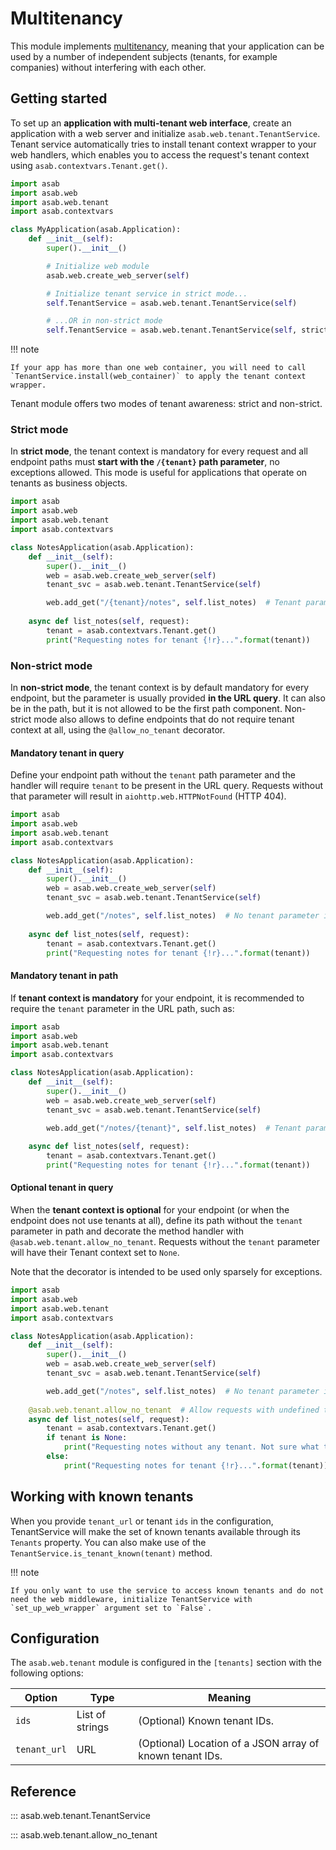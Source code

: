 # Multitenancy

This module implements [multitenancy](https://en.wikipedia.org/wiki/Multitenancy),
meaning that your application can be used by a number of independent subjects
(tenants, for example companies) without interfering with each other.


## Getting started

To set up an **application with multi-tenant web interface**, create an application with a web server and initialize `asab.web.tenant.TenantService`.
Tenant service automatically tries to install tenant context wrapper to your web handlers, which enables you to access the request's tenant context using `asab.contextvars.Tenant.get()`.

```python
import asab
import asab.web
import asab.web.tenant
import asab.contextvars

class MyApplication(asab.Application):
	def __init__(self):
		super().__init__()

		# Initialize web module
		asab.web.create_web_server(self)

		# Initialize tenant service in strict mode...
		self.TenantService = asab.web.tenant.TenantService(self)

		# ...OR in non-strict mode
		self.TenantService = asab.web.tenant.TenantService(self, strict=False)

```

!!! note

	If your app has more than one web container, you will need to call `TenantService.install(web_container)` to apply the tenant context wrapper.

Tenant module offers two modes of tenant awareness: strict and non-strict.


### Strict mode

In **strict mode**, the tenant context is mandatory for every request and all endpoint paths 
must **start with the `/{tenant}` path parameter**, no exceptions allowed.
This mode is useful for applications that operate on tenants as business objects.

```python
import asab
import asab.web
import asab.web.tenant
import asab.contextvars

class NotesApplication(asab.Application):
	def __init__(self):
		super().__init__()
		web = asab.web.create_web_server(self)
		tenant_svc = asab.web.tenant.TenantService(self)

		web.add_get("/{tenant}/notes", self.list_notes)  # Tenant parameter required as the first path component
        
	async def list_notes(self, request):
		tenant = asab.contextvars.Tenant.get()
		print("Requesting notes for tenant {!r}...".format(tenant))
```

### Non-strict mode

In **non-strict mode**, the tenant context is by default mandatory for every endpoint, but the parameter is usually 
provided **in the URL query**.
It can also be in the path, but it is not allowed to be the first path component.
Non-strict mode also allows to define endpoints that do not require tenant context at all, using the `@allow_no_tenant` decorator.


#### Mandatory tenant in query

Define your endpoint path without the `tenant` path parameter and the handler 
will require `tenant` to be present in the URL query.
Requests without that parameter will result in `aiohttp.web.HTTPNotFound` (HTTP 404).

```python
import asab
import asab.web
import asab.web.tenant
import asab.contextvars

class NotesApplication(asab.Application):
	def __init__(self):
		super().__init__()
		web = asab.web.create_web_server(self)
		tenant_svc = asab.web.tenant.TenantService(self)

		web.add_get("/notes", self.list_notes)  # No tenant parameter in path!
        
	async def list_notes(self, request):
		tenant = asab.contextvars.Tenant.get()
		print("Requesting notes for tenant {!r}...".format(tenant))
```


#### Mandatory tenant in path

If **tenant context is mandatory** for your endpoint, it is recommended to require the `tenant` parameter 
in the URL path, such as:

```python
import asab
import asab.web
import asab.web.tenant
import asab.contextvars

class NotesApplication(asab.Application):
	def __init__(self):
		super().__init__()
		web = asab.web.create_web_server(self)
		tenant_svc = asab.web.tenant.TenantService(self)

		web.add_get("/notes/{tenant}", self.list_notes)  # Tenant parameter required in path
        
	async def list_notes(self, request):
		tenant = asab.contextvars.Tenant.get()
		print("Requesting notes for tenant {!r}...".format(tenant))
```


#### Optional tenant in query

When the **tenant context is optional** for your endpoint (or when the endpoint does not use tenants at all), 
define its path without the `tenant` parameter in path and decorate the method handler 
with `@asab.web.tenant.allow_no_tenant`.
Requests without the `tenant` parameter will have their Tenant context set to `None`.

Note that the decorator is intended to be used only sparsely for exceptions.

```python
import asab
import asab.web
import asab.web.tenant
import asab.contextvars

class NotesApplication(asab.Application):
	def __init__(self):
		super().__init__()
		web = asab.web.create_web_server(self)
		tenant_svc = asab.web.tenant.TenantService(self)

		web.add_get("/notes", self.list_notes)  # No tenant parameter in path!
        
	@asab.web.tenant.allow_no_tenant  # Allow requests with undefined tenant!
	async def list_notes(self, request):
		tenant = asab.contextvars.Tenant.get()
		if tenant is None:
			print("Requesting notes without any tenant. Not sure what to do...")
		else:
			print("Requesting notes for tenant {!r}...".format(tenant))
```


## Working with known tenants

When you provide `tenant_url` or tenant `ids` in the configuration, TenantService will make the set of known tenants available through its `Tenants` property.
You can also make use of the `TenantService.is_tenant_known(tenant)` method.


!!! note

    If you only want to use the service to access known tenants and do not need the web middleware, initialize TenantService with `set_up_web_wrapper` argument set to `False`.


## Configuration

The `asab.web.tenant` module is configured in the `[tenants]` section with the following options:

| Option       | Type            | Meaning                                                  |
|--------------|-----------------|----------------------------------------------------------|
| `ids`        | List of strings | (Optional) Known tenant IDs.                             |
| `tenant_url` | URL             | (Optional) Location of a JSON array of known tenant IDs. |


## Reference

::: asab.web.tenant.TenantService

::: asab.web.tenant.allow_no_tenant
